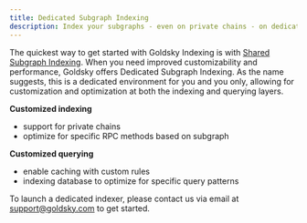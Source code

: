 ```yaml
---
title: Dedicated Subgraph Indexing
description: Index your subgraphs - even on private chains - on dedicated infrastructure for improved customizability and performance.
---
```


The quickest way to get started with Goldsky Indexing is with [Shared Subgraph Indexing](/indexing/shared-subgraph-indexing). When you need improved customizability and performance, Goldsky offers Dedicated Subgraph Indexing. As the name suggests, this is a dedicated environment for you and you only, allowing for customization and optimization at both the indexing and querying layers.

**Customized indexing**

- support for private chains
- optimize for specific RPC methods based on subgraph

**Customized querying**

- enable caching with custom rules
- indexing database to optimize for specific query patterns

To launch a dedicated indexer, please contact us via email at [support@goldsky.com](mailto:support@goldsky.com) to get started.
